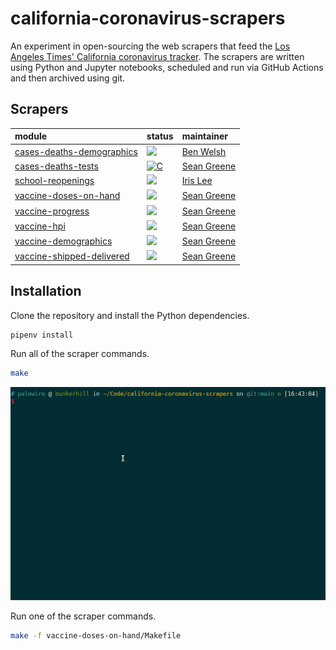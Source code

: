 # california-coronavirus-scrapers

An experiment in open-sourcing the web scrapers that feed the [Los Angeles Times' California coronavirus tracker](https://www.latimes.com/projects/california-coronavirus-cases-tracking-outbreak/). The scrapers are written using Python and Jupyter notebooks, scheduled and run via GitHub Actions and then archived using git.

## Scrapers

| module                  | status                                                                                                                                                                                                                                                   | maintainer  |
|:----------------------|:---------------------------------------------------------------------------------------------------------------------------------------------------------------------------------------------------------------------------------------------------------|:------------|
| [cases-deaths-demographics](https://github.com/datadesk/california-coronavirus-scrapers/tree/main/cases-deaths-demographics) | [![](https://github.com/datadesk/california-coronavirus-scrapers/actions/workflows/cases-deaths-demographics.yaml/badge.svg)](https://github.com/datadesk/california-coronavirus-scrapers/actions/workflows/cases-deaths-demographics.yaml) | [Ben Welsh](https://www.latimes.com/people/ben-welsh) |
| [cases-deaths-tests](https://github.com/datadesk/california-coronavirus-scrapers/tree/main/cases-deaths-tests) | [![C](https://github.com/datadesk/california-coronavirus-scrapers/actions/workflows/cases-deaths-tests.yaml/badge.svg)](https://github.com/datadesk/california-coronavirus-scrapers/actions/workflows/cases-deaths-tests.yaml) | [Sean Greene](https://www.latimes.com/people/sean-greene) |
| [school-reopenings](https://github.com/datadesk/california-coronavirus-scrapers/tree/main/school-reopenings) | [![](https://github.com/datadesk/california-coronavirus-scrapers/actions/workflows/school-reopenings.yaml/badge.svg)](https://github.com/datadesk/california-coronavirus-scrapers/actions/workflows/school-reopenings.yaml) | [Iris Lee](https://www.latimes.com/people/iris-lee) |
| [vaccine-doses-on-hand](https://github.com/datadesk/california-coronavirus-scrapers/tree/main/vaccine-doses-on-hand) | [![](https://github.com/datadesk/california-coronavirus-scrapers/actions/workflows/vaccine-doses-on-hand.yaml/badge.svg)](https://github.com/datadesk/california-coronavirus-scrapers/actions/workflows/vaccine-doses-on-hand.yaml) | [Sean Greene](https://www.latimes.com/people/sean-greene) |
| [vaccine-progress](https://github.com/datadesk/california-coronavirus-scrapers/tree/main/vaccine-progress) | [![](https://github.com/datadesk/california-coronavirus-scrapers/actions/workflows/vaccine-progress.yaml/badge.svg)](https://github.com/datadesk/california-coronavirus-scrapers/actions/workflows/vaccine-progress.yaml) | [Sean Greene](https://www.latimes.com/people/sean-greene) |
| [vaccine-hpi](https://github.com/datadesk/california-coronavirus-scrapers/tree/main/vaccine-hpi) | [![](https://github.com/datadesk/california-coronavirus-scrapers/actions/workflows/vaccine-hpi.yml/badge.svg)](https://github.com/datadesk/california-coronavirus-scrapers/actions/workflows/vaccine-hpi.yml)| [Sean Greene](https://www.latimes.com/people/sean-greene) |
| [vaccine-demographics](https://github.com/datadesk/california-coronavirus-scrapers/tree/main/vaccine-demographics) | [![](https://github.com/datadesk/california-coronavirus-scrapers/actions/workflows/vaccine-demographics.yml/badge.svg)](https://github.com/datadesk/california-coronavirus-scrapers/actions/workflows/vaccine-demographics.yml) | [Sean Greene](https://www.latimes.com/people/sean-greene) |
| [vaccine-shipped-delivered](https://github.com/datadesk/california-coronavirus-scrapers/tree/main/vaccine-shipped-delivered) | [![](https://github.com/datadesk/california-coronavirus-scrapers/actions/workflows/vaccine-shipped-delivered.yaml/badge.svg)](https://github.com/datadesk/california-coronavirus-scrapers/actions/workflows/vaccine-shipped-delivered.yaml) | [Sean Greene](https://www.latimes.com/people/sean-greene) |

## Installation

Clone the repository and install the Python dependencies.

```zsh
pipenv install
```

Run all of the scraper commands.

```zsh
make
```
![make all](./.github/img/make.gif)

Run one of the scraper commands.

```zsh
make -f vaccine-doses-on-hand/Makefile
```
